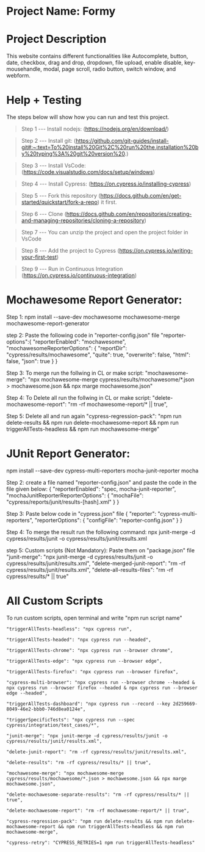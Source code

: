 # Project Name: Formy

# Project Description
This website contains different functionalities like Autocomplete, button, date, checkbox, drag and drop, dropdown, file upload, enable disable, key-mousehandle, modal, page scroll, radio button, switch window, and webform.

# Help + Testing
The steps below will show how you can run and test this project.

> Step 1 ---
Install nodejs: (https://nodejs.org/en/download/)

> Step 2 ---
Install git: (https://github.com/git-guides/install-git#:~:text=To%20install%20Git%2C%20run%20the,installation%20by%20typing%3A%20git%20version%20.)

> Step 3 ---
Install VsCode: (https://code.visualstudio.com/docs/setup/windows)

> Step 4 ---
Install Cypress: (https://on.cypress.io/installing-cypress)

> Step 5 --- Fork this repository (https://docs.github.com/en/get-started/quickstart/fork-a-repo) it first.

> Step 6 --- Clone (https://docs.github.com/en/repositories/creating-and-managing-repositories/cloning-a-repository)

> Step 7 ---
You can unzip the project and open the project folder in VsCode

> Step 8 ---
Add the project to Cypress (https://on.cypress.io/writing-your-first-test)

> Step 9 ---
Run in Continuous Integration (https://on.cypress.io/continuous-integration)


# Mochawesome Report Generator: 
Step 1: npm install --save-dev mochawesome mochawesome-merge mochawesome-report-generator

step 2: Paste the following code in "reporter-config.json" file 
    "reporter-options":{
      "reporterEnabled": "mochawesome",
      "mochawesomeReporterOptions": {
        "reportDir": "cypress/results/mochawesome",
        "quite": true,
        "overwrite": false,
        "html": false,
        "json": true
      }
    }

Step 3: To merge run the follwing in CL or make script:
   "mochawesome-merge": "npx mochawesome-merge cypress/results/mochawesome/*.json > mochawesome.json && npx marge mochawesome.json"

Step 4: To Delete all run the follwing in CL or make script:
    "delete-mochawesome-report": "rm -rf mochawesome-report/* || true",

Step 5: Delete all and run again 
    "cypress-regression-pack": "npm run delete-results && npm run delete-mochawesome-report && npm run triggerAllTests-headless && npm run mochawesome-merge"
    

# JUnit Report Generator:
npm install --save-dev cypress-multi-reporters mocha-junit-reporter mocha


Step 2: create a file named "reporter-config.json" and paste the code in the file given below:
{
    "reporterEnabled": "spec, mocha-junit-reporter",
    "mochaJunitReporterReporterOptions": {
      "mochaFile": "cypress/reports/junit/results-[hash].xml"
    }
  }

Step 3: Paste below code in "cypress.json" file 
{
  "reporter": "cypress-multi-reporters",
  "reporterOptions": {
    "configFile": "reporter-config.json"
  }
}

Step 4: To merge the result run the following command:
npx junit-merge -d cypress/results/junit -o cypress/results/junit/results.xml

step 5: Custom scripts (Not Mandatory): Paste them on "package.json" file
    "junit-merge": "npx junit-merge -d cypress/results/junit -o cypress/results/junit/results.xml",
    "delete-merged-junit-report": "rm -rf cypress/results/junit/results.xml",
    "delete-all-results-files": "rm -rf cypress/results/* || true"
    

# All Custom Scripts
To run custom scripts, open terminal and write "npm run script name"

    "triggerAllTests-headless": "npx cypress run",
    
    "triggerAllTests-headed": "npx cypress run --headed",
    
    "triggerAllTests-chrome": "npx cypress run --browser chrome",
    
    "triggerAllTests-edge": "npx cypress run --browser edge",
    
    "triggerAllTests-firefox": "npx cypress run --browser firefox",
    
    "cypress-multi-browser": "npx cypress run --browser chrome --headed & npx cypress run --browser firefox --headed & npx cypress run --browser edge --headed",
    
    "triggerAllTests-dashboard": "npx cypress run --record --key 2d259669-8049-46e2-bbb0-746d8ea0124e",
    
    "triggerSpecificTests": "npx cypress run --spec cypress/integration/test_cases/*",
    
    "junit-merge": "npx junit-merge -d cypress/results/junit -o cypress/results/junit/results.xml",
    
    "delete-junit-report": "rm -rf cypress/results/junit/results.xml",
    
    "delete-results": "rm -rf cypress/results/* || true",
    
    "mochawesome-merge": "npx mochawesome-merge cypress/results/mochawesome/*.json > mochawesome.json && npx marge mochawesome.json",
    
    "delete-mochawesome-separate-results": "rm -rf cypress/results/* || true",
    
    "delete-mochawesome-report": "rm -rf mochawesome-report/* || true",
    
    "cypress-regression-pack": "npm run delete-results && npm run delete-mochawesome-report && npm run triggerAllTests-headless && npm run mochawesome-merge",
    
    "cypress-retry": "CYPRESS_RETRIES=1 npm run triggerAllTests-headless"

